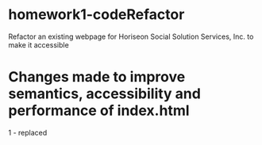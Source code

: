 # homework1-codeRefactor
Refactor an existing webpage for Horiseon Social Solution Services, Inc. to make it accessible

# Changes made to improve semantics, accessibility and performance of index.html
1 - replaced <title> text with "Info page for Horiseon Social Solution Services, Inc."
2 - added alt="[description]" inside <img> tags (6)
3 - added id="search-engine-optimization" to Search Engine Optimization content <div> so <a href="#search-engine-optimization">Search Engine Optimization</a> link would work
4 - changed <div class="header"> and <div class="footer"> tags to <header> and <footer> tags, respectively
5 - added class="horizontal-menu" to <div> tag holding list elements
6 - changed <div>s with class identified as benefit-lead, benefit-brand, and benefit-cost all to <div>s with class benefits-section
7 - changed <div>s with class identified as search-engine-optimization, online-reputation-management, and social-media-marketing to <div>s with class content-section
8 - changed <div class="hero"></div> to <div id="hero"></div> because "hero" seems more like a particular instance rather than a whole class
9 - added some comments
10- updated copyright at bottom to reflect year 2020
11- changed footer h2 to h4 (default behavior) to keep headers in descending order down page
12- reordered code into order that makes sense to me: elements then classes then ids, more or less in the order each type appears in the html (not a rule, just a starting guideline :-)  

# Changes made in style.css to match any index.html changes and to reduce redundancy in style.css
1 - changed .header and .footer definitions to header and footer, respectively
2 - changed unnecessary path-like .css definition names to direct element or class definitions
    a - 'header h1' to just h1
    b - 'header h1 .seo' to just .seo
    c - 'header div' to .horizontal-menu
    d - 'header div ul li' to just li
3 - removed 'header div ul' because the 'list-style-type: none;' content appears to be redundant when using the 'display: inline-block' attribute in the <li> styling.
4 - combined redundant class stylings into single styling
    a - '.search-engine-optimization h2', '.online-reputation-management h2', and '.social-media-marketing h2' combined into just h2
    b - '.benefit-lead h3', '.benefit-brand h3', and '.benefit-cost h3' combined into just h3
    c - '.benefit-lead', '.benefit-brand', and '.benefit-cost' combined into a single .benefits-section
    d - '.benefit-lead img', '.benefit-brand img', and '.benefit-cost img' combined into a single '.benefits-section img'
    e - '.search-engine-optimization', '.online-reputation-management', and '.social-media-marketing' combined into a single .content-section
    f - '.search-engine-optimization img', '.online-reputation-management img', and '.social-media-marketing img' combined into a single '.content-section img'
5 - removed 'footer h2' (using default <h4> tag in html instead)
6 - changed '.hero' to '#hero' to match html change


# User Story and Acceptance Criteria copied from Homework instructional README.md for reference
## User Story

```
AS A marketing agency
I WANT a codebase that follows accessibility standards
SO THAT our own site is optimized for search engines
```

## Acceptance Criteria

```
GIVEN a webpage meets accessibility standards
WHEN I view the source code
THEN I find semantic HTML elements
WHEN I view the structure of the HTML elements
THEN I find that the elements follow a logical structure independent of styling and positioning
WHEN I view the image elements
THEN I find accessible alt attributes
WHEN I view the heading attributes
THEN they fall in sequential order
WHEN I view the title element
THEN I find a concise, descriptive title
